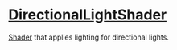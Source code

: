# [DirectionalLightShader](DirectionalLightShader.hpp)

[Shader](../Shader.md) that applies lighting for directional lights.